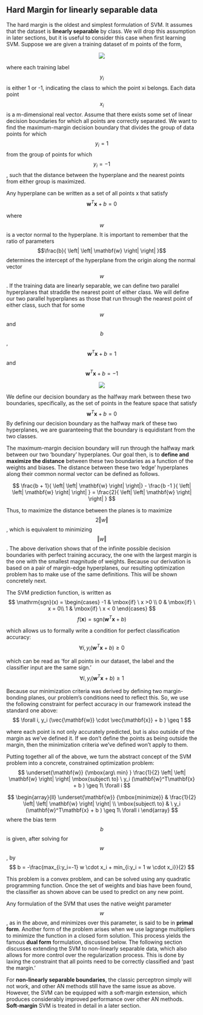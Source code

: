 ## Hard Margin for linearly separable data

The hard margin is the oldest and simplest formulation of SVM. It assumes that the dataset is **linearly separable** by class. We will drop this assumption in later sections, but it is useful to consider this case when first learning SVM.
Suppose we are given a training dataset of m points of the form,

<p align="center">
  <img class="banner" src="/assets/image35.png" />
</p>

where each training label $$y_i$$ is either 1 or -1, indicating the class to which the point xi belongs. Each data point $$x_i$$ is a m-dimensional real vector. Assume that there exists some set of linear decision boundaries for which all points are correctly separated. We want to find the maximum-margin decision boundary that divides the group of data points for which $$y_i = 1$$ from the group of points for which $$y_i = -1$$, such that the distance between the hyperplane and the nearest points from either group is maximized. 

Any hyperplane can be written as a set of all points x that satisfy
$$\mathbf{w}^T\mathbf{x} + b = 0$$

where $$w$$ is a vector normal to the hyperplane. It is important to remember that the ratio of parameters   $$\frac{b}{ \left| \left|  \mathbf{w}  \right| \right| }$$ determines the intercept of the hyperplane from the origin along the normal vector $$w$$. If the training data are linearly separable, we can define two parallel hyperplanes that straddle the nearest point of either class.  We will define our two parallel hyperplanes as those that run through the nearest point of either class, such that for some $$w$$ and $$b$$,
$$\mathbf{w}^T\mathbf{x} + b = 1$$
and
$$\mathbf{w}^T\mathbf{x} + b = -1$$

<p align="center">
  <img class="banner" src="/assets/image49.png" />
</p>

We define our decision boundary as the halfway mark between these two boundaries, specifically, as the set of points in the feature space that satisfy
$$\mathbf{w}^T\mathbf{x} + b = 0$$
By defining our decision boundary as the halfway mark of these two hyperplanes, we are guaranteeing that the boundary is equidistant from the two classes. 


The maximum-margin decision boundary will run through the halfway mark between our two ‘boundary’ hyperplanes. Our goal then, is to **define and maximize the distance** between these two boundaries as a function of the weights and biases. The distance between these two ‘edge’ hyperplanes along their common normal vector can be defined as follows.

$$
 \frac{b + 1}{ \left| \left|  \mathbf{w}  \right| \right|}   -  \frac{b -1 }{ \left| \left|  \mathbf{w}  \right| \right|  } =  \frac{2}{ \left| \left|  \mathbf{w}  \right| \right|  }
$$

Thus, to maximize the distance between the planes is to maximize $$2‖w‖$$, which is equivalent to minimizing $$‖w‖$$.
The above derivation shows that of the infinite possible decision boundaries with perfect training accuracy, the one with the largest margin is the one with the smallest magnitude of weights. Because our derivation is based on a pair of margin-edge hyperplanes, our resulting optimization problem has to make use of the same definitions. This will be shown concretely next.

The SVM prediction function, is written as
$$
\mathrm{sgn}(x) = \begin{cases}  -1 &  \mbox{if} \  x >0 \\
0 & \mbox{if} \  x = 0\\
1 & \mbox{if} \ x < 0  \end{cases}
$$
$$
f (\mathbf{x}) = \mathrm{sgn}(\mathbf{w}^T\mathbf{x} + b )
$$


which allows us to formally write a condition for perfect classification accuracy: 
$$
\forall i, y_i (\mathbf{w}^T\mathbf{x} + b ) \geq 0
$$


which can be read as ‘for all points in our dataset, the label and the classifier input are the same sign.’
$$
\forall i, y_i (\mathbf{w}^T\mathbf{x} + b ) \geq 1
$$

Because our minimization criteria was derived by defining two margin-bonding planes, our problem’s conditions need to reflect this. So, we use the following constraint for perfect accuracy in our framework instead the standard one above: 
$$
\forall i, y_i (\vec{\mathbf{w}} \cdot \vec{\mathbf{x}} + b ) \geq 1
$$

where each point is not only accurately predicted, but is also outside of the margin as we’ve defined it. If we don’t define the points as being outside the margin, then the minimization criteria we’ve defined won’t apply to them.

Putting together all of the above, we turn the abstract concept of the SVM problem into a concrete, constrained optimization problem:
$$
\underset{\mathbf{w}} {\mbox{arg\  min} } \frac{1}{2}  \left| \left| \mathbf{w} \right| \right|  \mbox{subject\ to} \  y_i (\mathbf{w}^T\mathbf{x} + b ) \geq 1\  \forall i
$$

$$
\begin{array}{ll}
\underset{\mathbf{w}} {\mbox{minimize}} & \frac{1}{2}  \left| \left| \mathbf{w} \right| \right| \\
\mbox{subject\ to}  &  \  y_i (\mathbf{w}^T\mathbf{x} + b ) \geq 1\  \forall i
 \end{array}
$$
where the bias term $$b$$ is given, after solving for $$w$$, by
$$
b = -\frac{max_{i:y_i=-1} w \cdot x_i + min_{i:y_i = 1 w \cdot x_i}}{2}
$$

This problem is a convex problem, and can be solved using any quadratic programming function. Once the set of weights and bias have been found, the classifier as shown above can be used to predict on any new point.

Any formulation of the SVM that uses the native weight parameter $$w$$, as in the above, and minimizes over this parameter, is said to be in **primal form**. Another form of the problem arises when we use lagrange multipliers to minimize the function in a closed form solution. This process yields the famous **dual form** formulation, discussed below. The following section discusses extending the SVM to non-linearly separable data, which also allows for more control over the regularization process. This is done by laxing the constraint that all points need to be correctly classified and ‘past the margin.’


For **non-linearly separable boundaries**, the classic perceptron simply will not work, and other AN methods still have the same issue as above. However, the SVM can be equipped with a soft-margin extension, which produces considerably improved performance over other AN methods. **Soft-margin** SVM is treated in detail in a later section.
